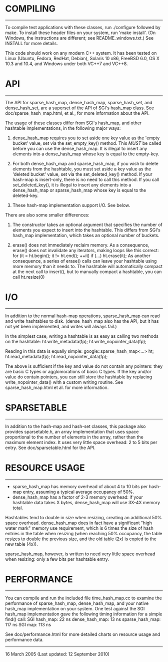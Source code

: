 # COMPILING
---------
To compile test applications with these classes, run ./configure
followed by make.  To install these header files on your system, run
'make install'.  (On Windows, the instructions are different; see
README_windows.txt.)  See INSTALL for more details.

This code should work on any modern C++ system.  It has been tested on
Linux (Ubuntu, Fedora, RedHat, Debian), Solaris 10 x86, FreeBSD 6.0,
OS X 10.3 and 10.4, and Windows under both VC++7 and VC++8.

# API
---
The API for sparse_hash_map, dense_hash_map, sparse_hash_set, and
dense_hash_set, are a superset of the API of SGI's hash_map class.
See doc/sparse_hash_map.html, et al., for more information about the
API.

The usage of these classes differ from SGI's hash_map, and other
hashtable implementations, in the following major ways:

1) dense_hash_map requires you to set aside one key value as the
   'empty bucket' value, set via the set_empty_key() method.  This
   *MUST* be called before you can use the dense_hash_map.  It is
   illegal to insert any elements into a dense_hash_map whose key is
   equal to the empty-key.

2) For both dense_hash_map and sparse_hash_map, if you wish to delete
   elements from the hashtable, you must set aside a key value as the
   'deleted bucket' value, set via the set_deleted_key() method.  If
   your hash-map is insert-only, there is no need to call this
   method.  If you call set_deleted_key(), it is illegal to insert any
   elements into a dense_hash_map or sparse_hash_map whose key is
   equal to the deleted-key.

3) These hash-map implementation support I/O.  See below.

There are also some smaller differences:

1) The constructor takes an optional argument that specifies the
   number of elements you expect to insert into the hashtable.  This
   differs from SGI's hash_map implementation, which takes an optional
   number of buckets.

2) erase() does not immediately reclaim memory.  As a consequence,
   erase() does not invalidate any iterators, making loops like this
   correct:
      for (it = ht.begin(); it != ht.end(); ++it)
        if (...) ht.erase(it);
   As another consequence, a series of erase() calls can leave your
   hashtable using more memory than it needs to.  The hashtable will
   automatically compact at the next call to insert(), but to
   manually compact a hashtable, you can call
      ht.resize(0)

# I/O
---
In addition to the normal hash-map operations, sparse_hash_map can
read and write hashtables to disk.  (dense_hash_map also has the API,
but it has not yet been implemented, and writes will always fail.)

In the simplest case, writing a hashtable is as easy as calling two
methods on the hashtable:
   ht.write_metadata(fp);
   ht.write_nopointer_data(fp);

Reading in this data is equally simple:
   google::sparse_hash_map<...> ht;
   ht.read_metadata(fp);
   ht.read_nopointer_data(fp);

The above is sufficient if the key and value do not contain any
pointers: they are basic C types or agglomorations of basic C types.
If the key and/or value do contain pointers, you can still store the
hashtable by replacing write_nopointer_data() with a custom writing
routine.  See sparse_hash_map.html et al. for more information.

# SPARSETABLE
-----------
In addition to the hash-map and hash-set classes, this package also
provides sparsetable.h, an array implementation that uses space
proportional to the number of elements in the array, rather than the
maximum element index.  It uses very little space overhead: 2 to 5
bits per entry.  See doc/sparsetable.html for the API.

# RESOURCE USAGE
--------------
* sparse_hash_map has memory overhead of about 4 to 10 bits per 
  hash-map entry, assuming a typical average occupancy of 50%.
* dense_hash_map has a factor of 2-3 memory overhead: if your
  hashtable data takes X bytes, dense_hash_map will use 3X-4X memory
  total.

Hashtables tend to double in size when resizing, creating an
additional 50% space overhead.  dense_hash_map does in fact have a
significant "high water mark" memory use requirement, which is 6 times
the size of hash entries in the table when resizing (when reaching 
50% occupancy, the table resizes to double the previous size, and the 
old table (2x) is copied to the new table (4x)).

sparse_hash_map, however, is written to need very little space
overhead when resizing: only a few bits per hashtable entry.

# PERFORMANCE
-----------
You can compile and run the included file time_hash_map.cc to examine
the performance of sparse_hash_map, dense_hash_map, and your native
hash_map implementation on your system.  One test against the
SGI hash_map implementation gave the following timing information for
a simple find() call:
   SGI hash_map:     22 ns
   dense_hash_map:   13 ns
   sparse_hash_map: 117 ns
   SGI map:         113 ns

See doc/performance.html for more detailed charts on resource usage
and performance data.

---
16 March 2005
(Last updated: 12 September 2010)
